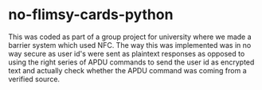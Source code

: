 # no-flimsy-cards-python

This was coded as part of a group project for university where we made a barrier system which used NFC. The way this was implemented was in no way secure as user id's were sent as plaintext responses as opposed to using the right series of APDU commands to send the user id as encrypted text and actually check whether the APDU command was coming from a verified source.
